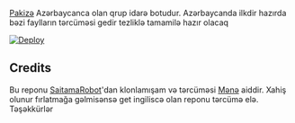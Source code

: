 [Pakizə](https://t.me/Pakizerobot) Azərbaycanca olan qrup idarə botudur. Azərbaycanda ilkdir hazırda bəzi faylların tərcüməsi gedir tezliklə tamamilə hazır olacaq

[![Deploy](https://www.herokucdn.com/deploy/button.svg)](https://heroku.com/deploy?template=https://github.com/Mensimov/PakizeBot)

## Credits

Bu reponu [SaitamaRobot](https://github.com/AnimeKaizoku/SaitamaRobot)'dan klonlamışam və tərcüməsi [Mənə](https://t.me/rihad) aiddir. Xahiş olunur fırlatmağa gəlmisənsə get ingiliscə olan reponu tərcümə elə. Təşəkkürlər
